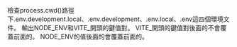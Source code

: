 檢查process.cwd()路徑下.env.development.local、.env.development、.env.local、.env這四個環境文件。
輸出NODE_ENV和VITE_開頭的鍵值對。
VITE_開頭的鍵值對後面的不會覆蓋前面的。
NODE_ENV的值後面的會覆蓋前面的。